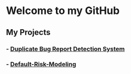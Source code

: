 # Welcome to my GitHub

## My Projects

### - [Duplicate Bug Report Detection System](https://ghasemieh.github.io/Duplicated-Bug-Report-Detection-System/)
### - [Default-Risk-Modeling](https://github.com/ghasemieh/Default-Risk-Modeling)
